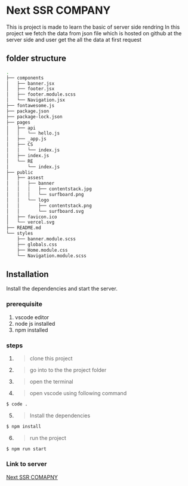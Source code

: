 # Next SSR COMPANY

This is project is made to learn the basic of server side rendring
In this project we fetch the data from json file which is hosted on github at the server side and user get the all the data at first request

## folder structure

```sh
.
├── components
│   ├── banner.jsx
│   ├── footer.jsx
│   ├── footer.module.scss
│   └── Navigation.jsx
├── fontawesome.js
├── package.json
├── package-lock.json
├── pages
│   ├── api
│   │   └── hello.js
│   ├── _app.js
│   ├── CS
│   │   └── index.js
│   ├── index.js
│   └── RE
│       └── index.js
├── public
│   ├── assest
│   │   ├── banner
│   │   │   ├── contentstack.jpg
│   │   │   └── surfboard.png
│   │   └── logo
│   │       ├── contentstack.png
│   │       └── surfboard.svg
│   ├── favicon.ico
│   └── vercel.svg
├── README.md
└── styles
    ├── banner.module.scss
    ├── globals.css
    ├── Home.module.css
    └── Navigation.module.scss
```

## Installation

Install the dependencies and start the server.

### prerequisite

1. vscode editor
2. node js installed
3. npm installed

### steps

1. > clone this project
2. > go into to the the project folder
3. > open the terminal

4. > open vscode using following command

```sh
$ code .
```

5. > Install the dependencies

```sh
$ npm install

```

6. > run the project

```sh
$ npm run start
```

### Link to server

[Next SSR COMAPNY](https://next-srr-company.vercel.app/)
